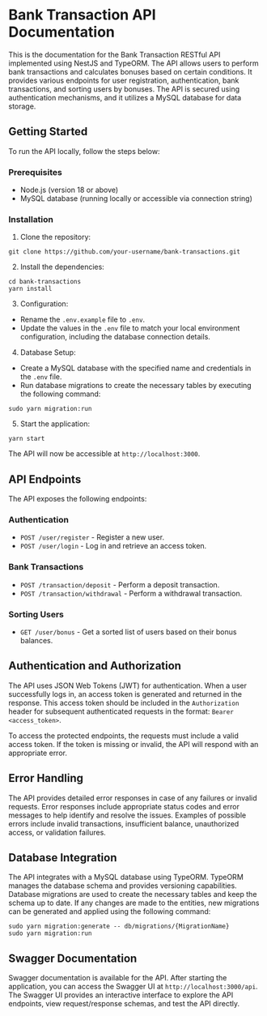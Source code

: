 <h1>Bank Transaction API Documentation</h1>

<p>This is the documentation for the Bank Transaction RESTful API implemented using NestJS and TypeORM. The API allows users to perform bank transactions and calculates bonuses based on certain conditions. It provides various endpoints for user registration, authentication, bank transactions, and sorting users by bonuses. The API is secured using authentication mechanisms, and it utilizes a MySQL database for data storage.</p>

<h2>Getting Started</h2>

<p>To run the API locally, follow the steps below:</p>

<h3>Prerequisites</h3>

<ul>
  <li>Node.js (version 18 or above)</li>
  <li>MySQL database (running locally or accessible via connection string)</li>
</ul>

<h3>Installation</h3>

<ol>
  <li>Clone the repository:</li>
</ol>

<pre><code>git clone https://github.com/your-username/bank-transactions.git</code></pre>

<ol start="2">
  <li>Install the dependencies:</li>
</ol>

<pre><code>cd bank-transactions
yarn install</code></pre>

<ol start="3">
  <li>Configuration:</li>
</ol>

<ul>
  <li>Rename the <code>.env.example</code> file to <code>.env</code>.</li>
  <li>Update the values in the <code>.env</code> file to match your local environment configuration, including the database connection details.</li>
</ul>

<ol start="4">
  <li>Database Setup:</li>
</ol>

<ul>
  <li>Create a MySQL database with the specified name and credentials in the <code>.env</code> file.</li>
  <li>Run database migrations to create the necessary tables by executing the following command:</li>
</ul>

<pre><code>sudo yarn migration:run</code></pre>

<ol start="5">
  <li>Start the application:</li>
</ol>

<pre><code>yarn start</code></pre>

<p>The API will now be accessible at <code>http://localhost:3000</code>.</p>

<h2>API Endpoints</h2>

<p>The API exposes the following endpoints:</p>

<h3>Authentication</h3>

<ul>
  <li><code>POST /user/register</code> - Register a new user.</li>
  <li><code>POST /user/login</code> - Log in and retrieve an access token.</li>
</ul>

<h3>Bank Transactions</h3>

<ul>
  <li><code>POST /transaction/deposit</code> - Perform a deposit transaction.</li>
  <li><code>POST /transaction/withdrawal</code> - Perform a withdrawal transaction.</li>
</ul>

<h3>Sorting Users</h3>

<ul>
  <li><code>GET /user/bonus</code> - Get a sorted list of users based on their bonus balances.</li>
</ul>

<h2>Authentication and Authorization</h2>

<p>The API uses JSON Web Tokens (JWT) for authentication. When a user successfully logs in, an access token is generated and returned in the response. This access token should be included in the <code>Authorization</code> header for subsequent authenticated requests in the format: <code>Bearer &lt;access_token&gt;</code>.</p>

<p>To access the protected endpoints, the requests must include a valid access token. If the token is missing or invalid, the API will respond with an appropriate error.</p>

<h2>Error Handling</h2>

<p>The API provides detailed error responses in case of any failures or invalid requests. Error responses include appropriate status codes and error messages to help identify and resolve the issues. Examples of possible errors include invalid transactions, insufficient balance, unauthorized access, or validation failures.</p>

<h2>Database Integration</h2>

<p>The API integrates with a MySQL database using TypeORM. TypeORM manages the database schema and provides versioning capabilities. Database migrations are used to create the necessary tables and keep the schema up to date. If any changes are made to the entities, new migrations can be generated and applied using the following command:</p>

<pre><code>sudo yarn migration:generate -- db/migrations/{MigrationName}
sudo yarn migration:run</code></pre>

<h2>Swagger Documentation</h2>

<p>Swagger documentation is available for the API. After starting the application, you can access the Swagger UI at <code>http://localhost:3000/api</code>. The Swagger UI provides an interactive interface to explore the API endpoints, view request/response schemas, and test the API directly.</p>